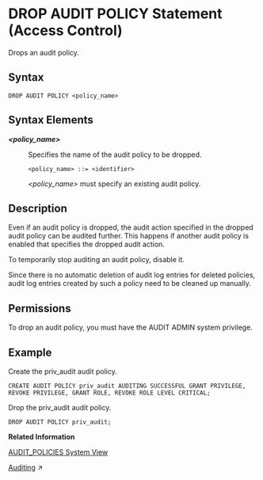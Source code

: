 <!-- loio20d6324675191014b588d13fe491415e -->

# DROP AUDIT POLICY Statement \(Access Control\)

Drops an audit policy.



<a name="loio20d6324675191014b588d13fe491415e__sql_drop_audit_policy_1sql_drop_audit_policy_syntax"/>

## Syntax

```
DROP AUDIT POLICY <policy_name>
```



<a name="loio20d6324675191014b588d13fe491415e__sql_drop_audit_policy_1sql_drop_audit_policy_syntax_elements"/>

## Syntax Elements


<dl>
<dt><b>

*<policy\_name\>*

</b></dt>
<dd>

Specifies the name of the audit policy to be dropped.

```
<policy_name> ::= <identifier>
```

*<policy\_name\>* must specify an existing audit policy.



</dd>
</dl>



<a name="loio20d6324675191014b588d13fe491415e__sql_drop_audit_policy_1sql_drop_audit_policy_description"/>

## Description

Even if an audit policy is dropped, the audit action specified in the dropped audit policy can be audited further. This happens if another audit policy is enabled that specifies the dropped audit action.

To temporarily stop auditing an audit policy, disable it.

Since there is no automatic deletion of audit log entries for deleted policies, audit log entries created by such a policy need to be cleaned up manually.



<a name="loio20d6324675191014b588d13fe491415e__section_snl_sp5_qbb"/>

## Permissions

To drop an audit policy, you must have the AUDIT ADMIN system privilege.



<a name="loio20d6324675191014b588d13fe491415e__sql_drop_audit_policy_1sql_drop_audit_policy_examples"/>

## Example

Create the priv\_audit audit policy.

```
CREATE AUDIT POLICY priv_audit AUDITING SUCCESSFUL GRANT PRIVILEGE, REVOKE PRIVILEGE, GRANT ROLE, REVOKE ROLE LEVEL CRITICAL;
```

Drop the priv\_audit audit policy.

```
DROP AUDIT POLICY priv_audit;
```

**Related Information**  


[AUDIT\_POLICIES System View](../../020-System-Views-Reference/021-System-Views/audit-policies-system-view-209e4d3.md "Provides information about audit policies.")

[Auditing](https://help.sap.com/viewer/a1317de16a1e41a6b0ff81849d80713c/2023_4_QRC/en-US/ddcb6ed2bb5710148183db80e4aca49b.html "Auditing allows you to monitor and record selected actions performed in the SAP HANA Cloud, SAP HANA database.") :arrow_upper_right:

